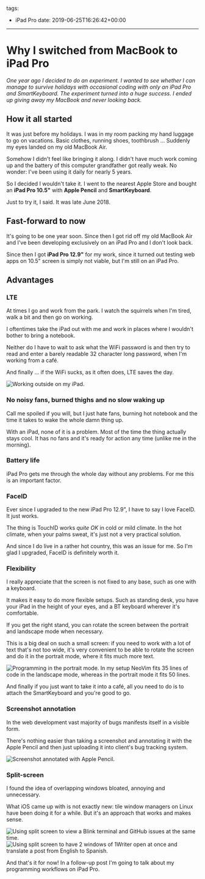 tags:
  - iPad Pro
date: 2019-06-25T16:26:42+00:00

---

# Why I switched from MacBook to iPad Pro

_One year ago I decided to do an experiment. I wanted to see whether I can manage to survive holidays with occasional coding with only an iPad Pro and SmartKeyboard. The experiment turned into a huge success. I ended up giving away my MacBook and never looking back._

## How it all started

It was just before my holidays. I was in my room packing my hand luggage to go on vacations. Basic clothes, running shoes, toothbrush ... Suddenly my eyes landed on my old MacBook Air.

Somehow I didn't feel like bringing it along. I didn't have much work coming up and the battery of this computer grandfather got really weak. No wonder: I've been using it daily for nearly 5 years.

So I decided I wouldn't take it. I went to the nearest Apple Store and bought an **iPad Pro 10.5"** with **Apple Pencil** and **SmartKeyboard**.

Just to try it, I said. It was late June 2018.

## Fast-forward to now

It's going to be one year soon. Since then I got rid off my old MacBook Air and I've been developing exclusively on an iPad Pro and I don't look back.

Since then I got **iPad Pro 12.9"** for my work, since it turned out testing web apps on 10.5" screen is simply not viable, but I'm still on an iPad Pro.

## Advantages

### LTE

At times I go and work from the park. I watch the squirrels when I'm tired, walk a bit and then go on working.

I oftentimes take the iPad out with me and work in places where I wouldn't bother to bring a notebook.

Neither do I have to wait to ask what the WiFi password is and then try to read and enter a barely readable 32 character long password, when I'm working from a café.

And finally ... if the WiFi sucks, as it often does, LTE saves the day.

![Working outside on my iPad.](working-outside.jpg)

### No noisy fans, burned thighs and no slow waking up

Call me spoiled if you will, but I just hate fans, burning hot notebook and the time it takes to wake the whole damn thing up.

With an iPad, none of it is a problem. Most of the time the thing actually stays cool. It has no fans and it's ready for action any time (unlike me in the morning).

### Battery life

iPad Pro gets me through the whole day without any problems. For me this is an important factor.

### FaceID

Ever since I upgraded to the new iPad Pro 12.9", I have to say I love FaceID. It just works.

The thing is TouchID works _quite OK_ in cold or mild climate. In the hot climate, when your palms sweat, it's just not a very practical solution.

And since I do live in a rather hot country, this was an issue for me. So I'm glad I upgraded, FaceID is definitely worth it.

### Flexibility

I really appreciate that the screen is not fixed to any base, such as one with a keyboard.

It makes it easy to do more flexible setups. Such as standing desk, you have your iPad in the height of your eyes, and a BT keyboard wherever it's comfortable.

If you get the right stand, you can rotate the screen between the portrait and landscape mode when necessary.

This is a big deal on such a small screen: if you need to work with a lot of text that's not too wide, it's very convenient to be able to rotate the screen and do it in the portrait mode, where it fits much more text.

![Programming in the portrait mode. In my setup NeoVim fits 35 lines of code in the landscape mode, whereas in the portrait mode it fits 50 lines.](portrait-mode-editing.png)

And finally if you just want to take it into a café, all you need to do is to attach the SmartKeyboard and you're good to go.

### Screenshot annotation

In the web development vast majority of bugs manifests itself in a visible form.

There's nothing easier than taking a screenshot and annotating it with the Apple Pencil and then just uploading it into client's bug tracking system.

![Screenshot annotated with Apple Pencil.](screenshot-annotation.jpg)

### Split-screen

I found the idea of overlapping windows bloated, annoying and unnecessary.

What iOS came up with is not exactly new: tile window managers on Linux have been doing it for a while. But it's an approach that works and makes sense.

![Using split screen to view a Blink terminal and GitHub issues at the same time.](split-screen-1.png)
![Using split screen to have 2 windows of 1Writer open at once and translate a post from English to Spanish.](split-screen-2.png)

And that's it for now! In a follow-up post I'm going to talk about my programming workflows on iPad Pro.
